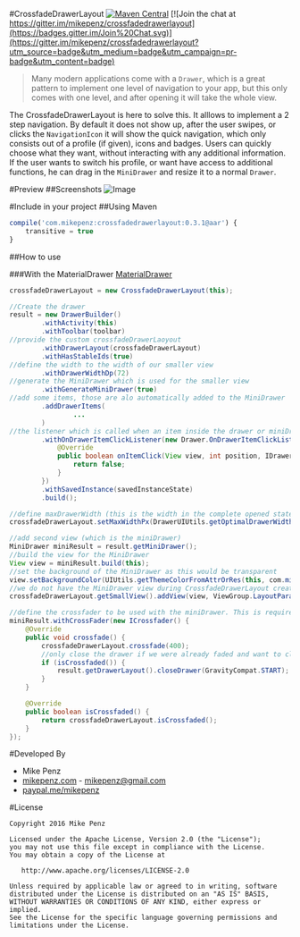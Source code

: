 #CrossfadeDrawerLayout  [![Maven Central](https://maven-badges.herokuapp.com/maven-central/com.mikepenz/crossfadedrawerlayout/badge.svg?style=flat)](https://maven-badges.herokuapp.com/maven-central/com.mikepenz/crossfadedrawerlayout) [![Join the chat at https://gitter.im/mikepenz/crossfadedrawerlayout](https://badges.gitter.im/Join%20Chat.svg)](https://gitter.im/mikepenz/crossfadedrawerlayout?utm_source=badge&utm_medium=badge&utm_campaign=pr-badge&utm_content=badge)

> Many modern applications come with a `Drawer`, which is a great pattern to implement one level of navigation to your app, but this only comes with one level, and after opening it will take the whole view.

The CrossfadeDrawerLayout is here to solve this. It alllows to implement a 2 step navigation. By default it does not show up, after the user swipes, or clicks the `NavigationIcon` it will show the quick navigation, which
only consists out of a profile (if given), icons and badges. Users can quickly choose what they want, without interacting with any additional information. If the user wants to switch his profile, or want have access to additional
functions, he can drag in the `MiniDrawer` and resize it to a normal `Drawer`. 

#Preview
##Screenshots
![Image](https://raw.githubusercontent.com/mikepenz/CrossfadeDrawerLayout/develop/DEV/screenshots/screenshots.jpg)

#Include in your project
##Using Maven
```javascript
compile('com.mikepenz:crossfadedrawerlayout:0.3.1@aar') {
	transitive = true
}
```

##How to use

###With the MaterialDrawer
[MaterialDrawer](https://github.com/mikepenz/MaterialDrawer)
```java
crossfadeDrawerLayout = new CrossfadeDrawerLayout(this);

//Create the drawer
result = new DrawerBuilder()
        .withActivity(this)
        .withToolbar(toolbar)
//provide the custom crossfadeDrawerLaoyout
        .withDrawerLayout(crossfadeDrawerLayout)
        .withHasStableIds(true)
//define the width to the width of our smaller view
        .withDrawerWidthDp(72)
//generate the MiniDrawer which is used for the smaller view
        .withGenerateMiniDrawer(true)
//add some items, those are alo automatically added to the MiniDrawer
        .addDrawerItems(
                ...
        )
//the listener which is called when an item inside the drawer or miniDrawer is clicked
        .withOnDrawerItemClickListener(new Drawer.OnDrawerItemClickListener() {
            @Override
            public boolean onItemClick(View view, int position, IDrawerItem drawerItem) {
                return false;
            }
        })
        .withSavedInstance(savedInstanceState)
        .build();

//define maxDrawerWidth (this is the width in the complete opened state)
crossfadeDrawerLayout.setMaxWidthPx(DrawerUIUtils.getOptimalDrawerWidth(this));

//add second view (which is the miniDrawer)
MiniDrawer miniResult = result.getMiniDrawer();
//build the view for the MiniDrawer
View view = miniResult.build(this);
//set the background of the MiniDrawer as this would be transparent
view.setBackgroundColor(UIUtils.getThemeColorFromAttrOrRes(this, com.mikepenz.materialdrawer.R.attr.material_drawer_background, com.mikepenz.materialdrawer.R.color.material_drawer_background));
//we do not have the MiniDrawer view during CrossfadeDrawerLayout creation so we will add it here
crossfadeDrawerLayout.getSmallView().addView(view, ViewGroup.LayoutParams.MATCH_PARENT, ViewGroup.LayoutParams.MATCH_PARENT);

//define the crossfader to be used with the miniDrawer. This is required to be able to automatically toggle open / close
miniResult.withCrossFader(new ICrossfader() {
    @Override
    public void crossfade() {
        crossfadeDrawerLayout.crossfade(400);
        //only close the drawer if we were already faded and want to close it now
        if (isCrossfaded()) {
            result.getDrawerLayout().closeDrawer(GravityCompat.START);
        }
    }

    @Override
    public boolean isCrossfaded() {
        return crossfadeDrawerLayout.isCrossfaded();
    }
});

```


#Developed By

* Mike Penz 
 * [mikepenz.com](http://mikepenz.com) - <mikepenz@gmail.com>
 * [paypal.me/mikepenz](http://paypal.me/mikepenz)

#License

    Copyright 2016 Mike Penz

    Licensed under the Apache License, Version 2.0 (the "License");
    you may not use this file except in compliance with the License.
    You may obtain a copy of the License at

       http://www.apache.org/licenses/LICENSE-2.0

    Unless required by applicable law or agreed to in writing, software
    distributed under the License is distributed on an "AS IS" BASIS,
    WITHOUT WARRANTIES OR CONDITIONS OF ANY KIND, either express or implied.
    See the License for the specific language governing permissions and
    limitations under the License.
